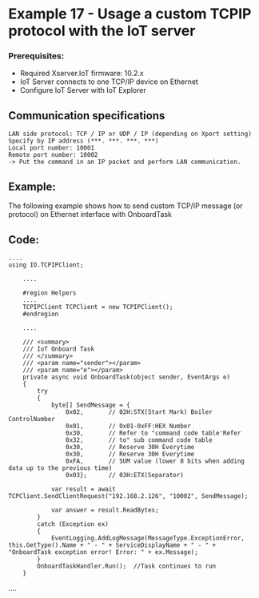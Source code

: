 # Example 17 - Usage a custom TCPIP protocol with the IoT server

### Prerequisites:

  - Required Xserver.IoT firmware: 10.2.x
  - IoT Server connects to one TCP/IP device on Ethernet
  - Configure IoT Server with IoT Explorer

## Communication specifications

    LAN side protocol: TCP / IP or UDP / IP (depending on Xport setting)
    Specify by IP address (***. ***. ***. ***)
    Local port number: 10001
    Remote port number: 10002
    ‑> Put the command in an IP packet and perform LAN communication.

## Example:

The following example shows how to send custom TCP/IP message (or protocol) on Ethernet interface with OnboardTask

## Code:

    ....
    using IO.TCPIPClient;

        ....

        #region Helpers
        ....
        TCPIPClient TCPClient = new TCPIPClient();
        #endregion

        ....
        
        /// <summary>
        /// IoT Onboard Task
        /// </summary>
        /// <param name="sender"></param>
        /// <param name="e"></param>
        private async void OnboardTask(object sender, EventArgs e)
        {
            try
            {
                byte[] SendMessage = { 
                    0x02,       // 02H:STX(Start Mark) Boiler ControlNumber
                    0x01,       // 0x01‑0xFF:HEX Number
                    0x30,       // Refer to "command code table'Refer
                    0x32,       // to" sub command code table
                    0x30,       // Reserve 30H Everytime
                    0x30,       // Reserve 30H Everytime
                    0xFA,       // SUM value (lower 8 bits when adding data up to the previous time)
                    0x03};      // 03H:ETX(Separator)

                var result = await TCPClient.SendClientRequest("192.168.2.126", "10002", SendMessage);

                var answer = result.ReadBytes; 
            }
            catch (Exception ex)
            {
                EventLogging.AddLogMessage(MessageType.ExceptionError, this.GetType().Name + " - " + ServiceDisplayName + " - " + "OnboardTask exception error! Error: " + ex.Message);
            }
            OnboardTaskHandler.Run();  //Task continues to run
        }

   ....
        
      
        
